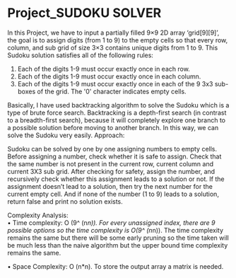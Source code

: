 # Project_SUDOKU SOLVER


In this Project, we have to input a partially filled 9×9 2D array ‘grid[9][9]’, the goal is to assign digits (from 1 to 9) to the empty cells so that every row, column, and sub grid of size 3×3 contains unique digits from 1 to 9.
This Sudoku solution satisfies all of the following rules:
1.	Each of the digits 1-9 must occur exactly once in each row.
2.	Each of the digits 1-9 must occur exactly once in each column.
3.	Each of the digits 1-9 must occur exactly once in each of the 9 3x3 sub-boxes of the grid.
The '0' character indicates empty cells.

Basically, I have used backtracking algorithm to solve the Sudoku which is a type of brute force search. Backtracking is a depth-first search (in contrast to a breadth-first search), because it will completely explore one branch to a possible solution before moving to another branch. In this way, we can solve the Sudoku very easily.
Approach: 

Sudoku can be solved by one by one assigning numbers to empty cells. Before assigning a number, check whether it is safe to assign. Check that the same number is not present in the current row, current column and current 3X3 sub grid. After checking for safety, assign the number, and recursively check whether this assignment leads to a solution or not. If the assignment doesn’t lead to a solution, then try the next number for the current empty cell. And if none of the number (1 to 9) leads to a solution, return false and print no solution exists.

Complexity Analysis:  
•	Time complexity: O (9^ (n*n)). 
For every unassigned index, there are 9 possible options so the time complexity is O(9^ (n*n)). The time complexity remains the same but there will be some early pruning so the time taken will be much less than the naive algorithm but the upper bound time complexity remains the same.

•	Space Complexity: O (n*n). 
To store the output array a matrix is needed.

